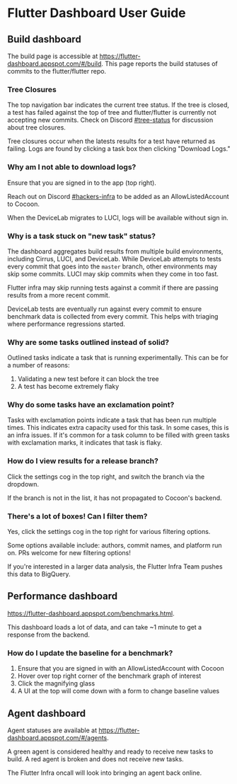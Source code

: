 # Flutter Dashboard User Guide

## Build dashboard

The build page is accessible at https://flutter-dashboard.appspot.com/#/build.
This page reports the build statuses of commits to the flutter/flutter repo.

### Tree Closures

The top navigation bar indicates the current tree status. If the tree is closed,
a test has failed against the top of tree and flutter/flutter is currently not
accepting new commits. Check on Discord [#tree-status](https://discord.com/channels/608014603317936148/613398423093116959)
for discussion about tree closures.

Tree closures occur when the latests results for a test have returned as
failing. Logs are found by clicking a task box then clicking "Download Logs."

### Why am I not able to download logs?

Ensure that you are signed in to the app (top right).

Reach out on Discord [#hackers-infra](https://discord.com/channels/608014603317936148/608021351567065092)
to be added as an AllowListedAccount to Cocoon.

When the DeviceLab migrates to LUCI, logs will be available without sign in.

### Why is a task stuck on "new task" status?

The dashboard aggregates build results from multiple build environments,
including Cirrus, LUCI, and DeviceLab. While DeviceLab attempts to
tests every commit that goes into the `master` branch, other environments
may skip some commits. LUCI may skip commits when they come in too fast.

Flutter infra may skip running tests against a commit if there are passing
results from a more recent commit.

DeviceLab tests are eventually run against every commit to ensure benchmark
data is collected from every commit. This helps with triaging where performance
regressions started.

### Why are some tasks outlined instead of solid?

Outlined tasks indicate a task that is running experimentally. This can be for
a number of reasons:
  1. Validating a new test before it can block the tree
  2. A test has become extremely flaky

### Why do some tasks have an exclamation point?

Tasks with exclamation points indicate a task that has been run multiple times.
This indicates extra capacity used for this task. In some cases, this is an
infra issues. If it's common for a task column to be filled with green tasks
with exclamation marks, it indicates that task is flaky.

### How do I view results for a release branch?

Click the settings cog in the top right, and switch the branch via the dropdown.

If the branch is not in the list, it has not propagated to Cocoon's backend.

### There's a lot of boxes! Can I filter them?

Yes, click the settings cog in the top right for various filtering options.

Some options available include: authors, commit names, and platform run on.
PRs welcome for new filtering options!

If you're interested in a larger data analysis, the Flutter Infra Team pushes
this data to BigQuery.

## Performance dashboard

https://flutter-dashboard.appspot.com/benchmarks.html.

This dashboard loads a lot of data, and can take ~1 minute to get a response
from the backend.

### How do I update the baseline for a benchmark?

1. Ensure that you are signed in with an AllowListedAccount with Cocoon
2. Hover over top right corner of the benchmark graph of interest
3. Click the magnifying glass
4. A UI at the top will come down with a form to change baseline values

## Agent dashboard

Agent statuses are available at https://flutter-dashboard.appspot.com/#/agents.

A green agent is considered healthy and ready to receive new tasks to build. A
red agent is broken and does not receive new tasks.

The Flutter Infra oncall will look into bringing an agent back online.
